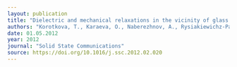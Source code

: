```yaml
---
layout: publication
title: "Dielectric and mechanical relaxations in the vicinity of glass transitions in confined polar copolymers VDF/Te and VDF/Tr."
authors: "Korotkova, T., Karaeva, O., Naberezhnov, A., Rysiakiewichz-Pasek, E., & Korotkov, L."
date: 01.05.2012
year: 2012
journal: "Solid State Communications"
source: https://doi.org/10.1016/j.ssc.2012.02.020
---
```

